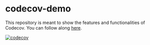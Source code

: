 # codecov-demo
This repository is meant to show the features and functionalities of Codecov. You can follow along [here](https://docs.codecov.com/docs/codecov-tutorial).

[![codecov](https://codecov.io/gh/IulianSebastian/codecov-demo/branch/main/graph/badge.svg?token=BO6S0OXKMO)](https://codecov.io/gh/IulianSebastian/codecov-demo)